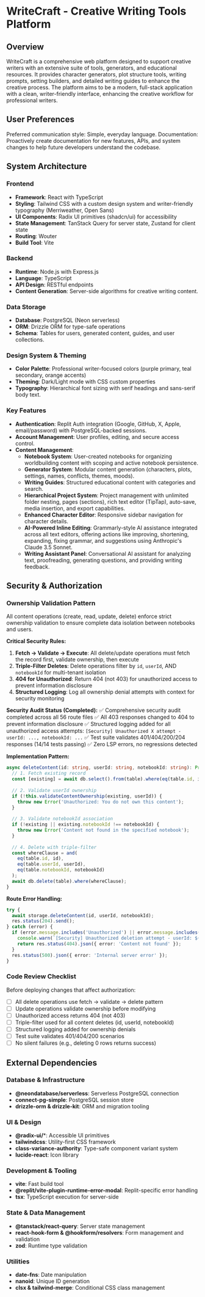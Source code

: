# WriteCraft - Creative Writing Tools Platform

## Overview

WriteCraft is a comprehensive web platform designed to support creative writers with an extensive suite of tools, generators, and educational resources. It provides character generators, plot structure tools, writing prompts, setting builders, and detailed writing guides to enhance the creative process. The platform aims to be a modern, full-stack application with a clean, writer-friendly interface, enhancing the creative workflow for professional writers.

## User Preferences

Preferred communication style: Simple, everyday language.
Documentation: Proactively create documentation for new features, APIs, and system changes to help future developers understand the codebase.

## System Architecture

### Frontend
- **Framework**: React with TypeScript
- **Styling**: Tailwind CSS with a custom design system and writer-friendly typography (Merriweather, Open Sans)
- **UI Components**: Radix UI primitives (shadcn/ui) for accessibility
- **State Management**: TanStack Query for server state, Zustand for client state
- **Routing**: Wouter
- **Build Tool**: Vite

### Backend
- **Runtime**: Node.js with Express.js
- **Language**: TypeScript
- **API Design**: RESTful endpoints
- **Content Generation**: Server-side algorithms for creative writing content.

### Data Storage
- **Database**: PostgreSQL (Neon serverless)
- **ORM**: Drizzle ORM for type-safe operations
- **Schema**: Tables for users, generated content, guides, and user collections.

### Design System & Theming
- **Color Palette**: Professional writer-focused colors (purple primary, teal secondary, orange accents)
- **Theming**: Dark/Light mode with CSS custom properties
- **Typography**: Hierarchical font sizing with serif headings and sans-serif body text.

### Key Features
- **Authentication**: Replit Auth integration (Google, GitHub, X, Apple, email/password) with PostgreSQL-backed sessions.
- **Account Management**: User profiles, editing, and secure access control.
- **Content Management**:
    - **Notebook System**: User-created notebooks for organizing worldbuilding content with scoping and active notebook persistence.
    - **Generator System**: Modular content generation (characters, plots, settings, names, conflicts, themes, moods).
    - **Writing Guides**: Structured educational content with categories and search.
    - **Hierarchical Project System**: Project management with unlimited folder nesting, pages (sections), rich text editor (TipTap), auto-save, media insertion, and export capabilities.
    - **Enhanced Character Editor**: Responsive sidebar navigation for character details.
    - **AI-Powered Inline Editing**: Grammarly-style AI assistance integrated across all text editors, offering actions like improving, shortening, expanding, fixing grammar, and suggestions using Anthropic's Claude 3.5 Sonnet.
    - **Writing Assistant Panel**: Conversational AI assistant for analyzing text, proofreading, generating questions, and providing writing feedback.

## Security & Authorization

### Ownership Validation Pattern
All content operations (create, read, update, delete) enforce strict ownership validation to ensure complete data isolation between notebooks and users.

**Critical Security Rules:**
1. **Fetch → Validate → Execute**: All delete/update operations must fetch the record first, validate ownership, then execute
2. **Triple-Filter Deletes**: Delete operations filter by `id`, `userId`, AND `notebookId` for multi-tenant isolation
3. **404 for Unauthorized**: Return 404 (not 403) for unauthorized access to prevent information disclosure
4. **Structured Logging**: Log all ownership denial attempts with context for security monitoring

**Security Audit Status (Completed):**
✅ Comprehensive security audit completed across all 56 route files
✅ All 403 responses changed to 404 to prevent information disclosure
✅ Structured logging added for all unauthorized access attempts: `[Security] Unauthorized X attempt - userId: ..., notebookId: ...`
✅ Test suite validates 401/404/200/204 responses (14/14 tests passing)
✅ Zero LSP errors, no regressions detected

**Implementation Pattern:**
```typescript
async deleteContent(id: string, userId: string, notebookId: string): Promise<void> {
  // 1. Fetch existing record
  const [existing] = await db.select().from(table).where(eq(table.id, id));
  
  // 2. Validate userId ownership
  if (!this.validateContentOwnership(existing, userId)) {
    throw new Error('Unauthorized: You do not own this content');
  }
  
  // 3. Validate notebookId association
  if (!existing || existing.notebookId !== notebookId) {
    throw new Error('Content not found in the specified notebook');
  }
  
  // 4. Delete with triple-filter
  const whereClause = and(
    eq(table.id, id),
    eq(table.userId, userId),
    eq(table.notebookId, notebookId)
  );
  await db.delete(table).where(whereClause);
}
```

**Route Error Handling:**
```typescript
try {
  await storage.deleteContent(id, userId, notebookId);
  res.status(204).send();
} catch (error) {
  if (error.message.includes('Unauthorized') || error.message.includes('not found')) {
    console.warn(`[Security] Unauthorized deletion attempt - userId: ${userId}, id: ${id}`);
    return res.status(404).json({ error: 'Content not found' });
  }
  res.status(500).json({ error: 'Internal server error' });
}
```

### Code Review Checklist
Before deploying changes that affect authorization:
- [ ] All delete operations use fetch → validate → delete pattern
- [ ] Update operations validate ownership before modifying
- [ ] Unauthorized access returns 404 (not 403)
- [ ] Triple-filter used for all content deletes (id, userId, notebookId)
- [ ] Structured logging added for ownership denials
- [ ] Test suite validates 401/404/200 scenarios
- [ ] No silent failures (e.g., deleting 0 rows returns success)

## External Dependencies

### Database & Infrastructure
- **@neondatabase/serverless**: Serverless PostgreSQL connection
- **connect-pg-simple**: PostgreSQL session store
- **drizzle-orm & drizzle-kit**: ORM and migration tooling

### UI & Design
- **@radix-ui/***: Accessible UI primitives
- **tailwindcss**: Utility-first CSS framework
- **class-variance-authority**: Type-safe component variant system
- **lucide-react**: Icon library

### Development & Tooling
- **vite**: Fast build tool
- **@replit/vite-plugin-runtime-error-modal**: Replit-specific error handling
- **tsx**: TypeScript execution for server-side

### State & Data Management
- **@tanstack/react-query**: Server state management
- **react-hook-form & @hookform/resolvers**: Form management and validation
- **zod**: Runtime type validation

### Utilities
- **date-fns**: Date manipulation
- **nanoid**: Unique ID generation
- **clsx & tailwind-merge**: Conditional CSS class management